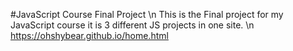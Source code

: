 #JavaScript Course Final Project \n
This is the Final project for my JavaScript course it is 3 different JS projects in one site. \n
https://ohshybear.github.io/home.html
